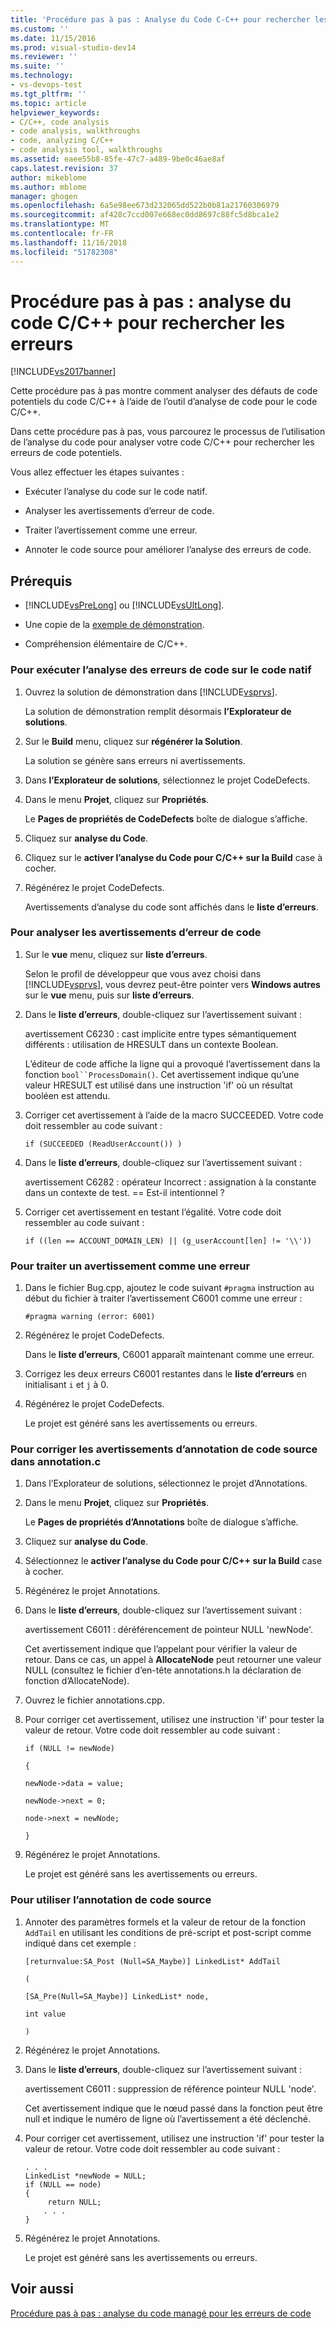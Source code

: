 ```yaml
---
title: 'Procédure pas à pas : Analyse du Code C-C++ pour rechercher les erreurs | Microsoft Docs'
ms.custom: ''
ms.date: 11/15/2016
ms.prod: visual-studio-dev14
ms.reviewer: ''
ms.suite: ''
ms.technology:
- vs-devops-test
ms.tgt_pltfrm: ''
ms.topic: article
helpviewer_keywords:
- C/C++, code analysis
- code analysis, walkthroughs
- code, analyzing C/C++
- code analysis tool, walkthroughs
ms.assetid: eaee55b8-85fe-47c7-a489-9be0c46ae8af
caps.latest.revision: 37
author: mikeblome
ms.author: mblome
manager: ghogen
ms.openlocfilehash: 6a5e98ee673d232065dd522b0b81a21760306979
ms.sourcegitcommit: af428c7ccd007e668ec0dd8697c88fc5d8bca1e2
ms.translationtype: MT
ms.contentlocale: fr-FR
ms.lasthandoff: 11/16/2018
ms.locfileid: "51782308"
---
```

# <a name="walkthrough-analyzing-cc-code-for-defects"></a>Procédure pas à pas : analyse du code C/C++ pour rechercher les erreurs
[!INCLUDE[vs2017banner](../includes/vs2017banner.md)]

Cette procédure pas à pas montre comment analyser des défauts de code potentiels du code C/C++ à l’aide de l’outil d’analyse de code pour le code C/C++.  
  
 Dans cette procédure pas à pas, vous parcourez le processus de l’utilisation de l’analyse du code pour analyser votre code C/C++ pour rechercher les erreurs de code potentiels.  
  
 Vous allez effectuer les étapes suivantes :  
  
-   Exécuter l’analyse du code sur le code natif.  
  
-   Analyser les avertissements d’erreur de code.  
  
-   Traiter l’avertissement comme une erreur.  
  
-   Annoter le code source pour améliorer l’analyse des erreurs de code.  
  
## <a name="prerequisites"></a>Prérequis  
  
-   [!INCLUDE[vsPreLong](../includes/vsprelong-md.md)] ou [!INCLUDE[vsUltLong](../includes/vsultlong-md.md)].  
  
-   Une copie de la [exemple de démonstration](../code-quality/demo-sample.md).  
  
-   Compréhension élémentaire de C/C++.  
  
### <a name="to-run-code-defect-analysis-on-native-code"></a>Pour exécuter l’analyse des erreurs de code sur le code natif  
  
1.  Ouvrez la solution de démonstration dans [!INCLUDE[vsprvs](../includes/vsprvs-md.md)].  
  
     La solution de démonstration remplit désormais **l’Explorateur de solutions**.  
  
2.  Sur le **Build** menu, cliquez sur **régénérer la Solution**.  
  
     La solution se génère sans erreurs ni avertissements.  
  
3.  Dans **l’Explorateur de solutions**, sélectionnez le projet CodeDefects.  
  
4.  Dans le menu **Projet**, cliquez sur **Propriétés**.  
  
     Le **Pages de propriétés de CodeDefects** boîte de dialogue s’affiche.  
  
5.  Cliquez sur **analyse du Code**.  
  
6.  Cliquez sur le **activer l’analyse du Code pour C/C++ sur la Build** case à cocher.  
  
7.  Régénérez le projet CodeDefects.  
  
     Avertissements d’analyse du code sont affichés dans le **liste d’erreurs**.  
  
### <a name="to-analyze-code-defect-warnings"></a>Pour analyser les avertissements d’erreur de code  
  
1.  Sur le **vue** menu, cliquez sur **liste d’erreurs**.  
  
     Selon le profil de développeur que vous avez choisi dans [!INCLUDE[vsprvs](../includes/vsprvs-md.md)], vous devrez peut-être pointer vers **Windows autres** sur le **vue** menu, puis sur **liste d’erreurs**.  
  
2.  Dans le **liste d’erreurs**, double-cliquez sur l’avertissement suivant :  
  
     avertissement C6230 : cast implicite entre types sémantiquement différents : utilisation de HRESULT dans un contexte Boolean.  
  
     L’éditeur de code affiche la ligne qui a provoqué l’avertissement dans la fonction `bool``ProcessDomain()`. Cet avertissement indique qu’une valeur HRESULT est utilisé dans une instruction 'if' où un résultat booléen est attendu.  
  
3.  Corriger cet avertissement à l’aide de la macro SUCCEEDED. Votre code doit ressembler au code suivant :  
  
    ```  
    if (SUCCEEDED (ReadUserAccount()) )  
    ```  
  
4.  Dans le **liste d’erreurs**, double-cliquez sur l’avertissement suivant :  
  
     avertissement C6282 : opérateur Incorrect : assignation à la constante dans un contexte de test. == Est-il intentionnel ?  
  
5.  Corriger cet avertissement en testant l’égalité. Votre code doit ressembler au code suivant :  
  
    ```  
    if ((len == ACCOUNT_DOMAIN_LEN) || (g_userAccount[len] != '\\'))  
    ```  
  
### <a name="to-treat-warning-as-an-error"></a>Pour traiter un avertissement comme une erreur  
  
1.  Dans le fichier Bug.cpp, ajoutez le code suivant `#pragma` instruction au début du fichier à traiter l’avertissement C6001 comme une erreur :  
  
    ```  
    #pragma warning (error: 6001)  
    ```  
  
2.  Régénérez le projet CodeDefects.  
  
     Dans le **liste d’erreurs**, C6001 apparaît maintenant comme une erreur.  
  
3.  Corrigez les deux erreurs C6001 restantes dans le **liste d’erreurs** en initialisant `i` et `j` à 0.  
  
4.  Régénérez le projet CodeDefects.  
  
     Le projet est généré sans les avertissements ou erreurs.  
  
### <a name="to-correct-the-source-code-annotation-warnings-in-annotationc"></a>Pour corriger les avertissements d’annotation de code source dans annotation.c  
  
1.  Dans l’Explorateur de solutions, sélectionnez le projet d’Annotations.  
  
2.  Dans le menu **Projet**, cliquez sur **Propriétés**.  
  
     Le **Pages de propriétés d’Annotations** boîte de dialogue s’affiche.  
  
3.  Cliquez sur **analyse du Code**.  
  
4.  Sélectionnez le **activer l’analyse du Code pour C/C++ sur la Build** case à cocher.  
  
5.  Régénérez le projet Annotations.  
  
6.  Dans le **liste d’erreurs**, double-cliquez sur l’avertissement suivant :  
  
     avertissement C6011 : déréférencement de pointeur NULL 'newNode'.  
  
     Cet avertissement indique que l’appelant pour vérifier la valeur de retour. Dans ce cas, un appel à **AllocateNode** peut retourner une valeur NULL (consultez le fichier d’en-tête annotations.h la déclaration de fonction d’AllocateNode).  
  
7.  Ouvrez le fichier annotations.cpp.  
  
8.  Pour corriger cet avertissement, utilisez une instruction 'if' pour tester la valeur de retour. Votre code doit ressembler au code suivant :  
  
     `if (NULL != newNode)`  
  
     `{`  
  
     `newNode->data = value;`  
  
     `newNode->next = 0;`  
  
     `node->next = newNode;`  
  
     `}`  
  
9. Régénérez le projet Annotations.  
  
     Le projet est généré sans les avertissements ou erreurs.  
  
### <a name="to-use-source-code-annotation"></a>Pour utiliser l’annotation de code source  
  
1.  Annoter des paramètres formels et la valeur de retour de la fonction `AddTail` en utilisant les conditions de pré-script et post-script comme indiqué dans cet exemple :  
  
     `[returnvalue:SA_Post (Null=SA_Maybe)] LinkedList* AddTail`  
  
     `(`  
  
     `[SA_Pre(Null=SA_Maybe)] LinkedList* node,`  
  
     `int value`  
  
     `)`  
  
2.  Régénérez le projet Annotations.  
  
3.  Dans le **liste d’erreurs**, double-cliquez sur l’avertissement suivant :  
  
     avertissement C6011 : suppression de référence pointeur NULL 'node'.  
  
     Cet avertissement indique que le nœud passé dans la fonction peut être null et indique le numéro de ligne où l’avertissement a été déclenché.  
  
4.  Pour corriger cet avertissement, utilisez une instruction 'if' pour tester la valeur de retour. Votre code doit ressembler au code suivant :  
  
    ```  
    . . .  
    LinkedList *newNode = NULL;   
    if (NULL == node)  
    {  
         return NULL;  
        . . .  
    }  
    ```  
  
5.  Régénérez le projet Annotations.  
  
     Le projet est généré sans les avertissements ou erreurs.  
  
## <a name="see-also"></a>Voir aussi  
 [Procédure pas à pas : analyse du code managé pour les erreurs de code](../code-quality/walkthrough-analyzing-managed-code-for-code-defects.md)



